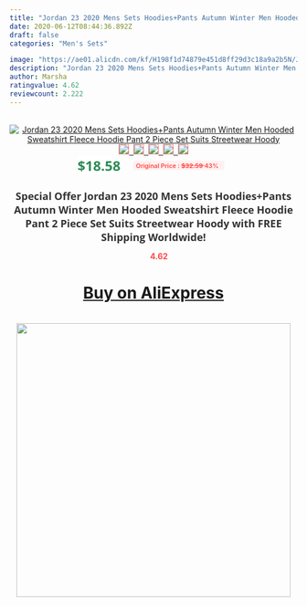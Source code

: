 ```yaml
---
title: "Jordan 23 2020 Mens Sets Hoodies+Pants Autumn Winter Men Hooded Sweatshirt Fleece Hoodie Pant 2 Piece Set Suits Streetwear Hoody"
date: 2020-06-12T08:44:36.892Z
draft: false
categories: "Men's Sets"

image: "https://ae01.alicdn.com/kf/H198f1d74879e451d8ff29d3c18a9a2b5N/Jordan-23-2020-Mens-Sets-Hoodies-Pants-Autumn-Winter-Men-Hooded-Sweatshirt-Fleece-Hoodie-Pant-2.jpg"
description: "Jordan 23 2020 Mens Sets Hoodies+Pants Autumn Winter Men Hooded Sweatshirt Fleece Hoodie Pant 2 Piece Set Suits Streetwear Hoody"
author: Marsha
ratingvalue: 4.62
reviewcount: 2.222
---
```

<br>
<div style="text-align: center;">
<a href="https://s.click.aliexpress.com/e/_AE8yLF" target="_blank" rel="nofollow noopener noreferrer"><img alt="Jordan 23 2020 Mens Sets Hoodies+Pants Autumn Winter Men Hooded Sweatshirt Fleece Hoodie Pant 2 Piece Set Suits Streetwear Hoody" class="magnifier-image" src="https://ae01.alicdn.com/kf/H198f1d74879e451d8ff29d3c18a9a2b5N/Jordan-23-2020-Mens-Sets-Hoodies-Pants-Autumn-Winter-Men-Hooded-Sweatshirt-Fleece-Hoodie-Pant-2.jpg_640x640.jpg">
<br>
<img style="border:1px solid salmon" src="https://ae01.alicdn.com/kf/H198f1d74879e451d8ff29d3c18a9a2b5N/Jordan-23-2020-Mens-Sets-Hoodies-Pants-Autumn-Winter-Men-Hooded-Sweatshirt-Fleece-Hoodie-Pant-2.jpg_120x120.jpg">&nbsp;&nbsp;<img style="border:1px solid salmon" src="https://ae01.alicdn.com/kf/H67986b5df7cb48e697a743da791afde3w/Jordan-23-2020-Mens-Sets-Hoodies-Pants-Autumn-Winter-Men-Hooded-Sweatshirt-Fleece-Hoodie-Pant-2.jpg_120x120.jpg">&nbsp;&nbsp;<img style="border:1px solid salmon" src="https://ae01.alicdn.com/kf/H11c98c163a9b43e3999f9553818dbba5P/Jordan-23-2020-Mens-Sets-Hoodies-Pants-Autumn-Winter-Men-Hooded-Sweatshirt-Fleece-Hoodie-Pant-2.jpg_120x120.jpg">&nbsp;&nbsp;<img style="border:1px solid salmon" src="https://ae01.alicdn.com/kf/H9c0143ef030142a08c576b58f60c1a25m/Jordan-23-2020-Mens-Sets-Hoodies-Pants-Autumn-Winter-Men-Hooded-Sweatshirt-Fleece-Hoodie-Pant-2.jpg_120x120.jpg">&nbsp;&nbsp;<img style="border:1px solid salmon" src="https://ae01.alicdn.com/kf/Hc58aad0a973941eabdc00675e6c4ceadG/Jordan-23-2020-Mens-Sets-Hoodies-Pants-Autumn-Winter-Men-Hooded-Sweatshirt-Fleece-Hoodie-Pant-2.jpg_120x120.jpg"></a></div><br0>
<div style="text-align: center;"><span style="background-color: white; border: 0px; box-sizing: border-box; color: seagreen; display: inline-block; font-family: &quot;open sans&quot; , &quot;arial&quot; , &quot;helvetica&quot; , sans-serif , &quot;heiti&quot;; font-size: 24px; font-stretch: inherit; font-weight: 700; line-height: inherit; margin: 0px 10px 0px 0px; padding: 0px; vertical-align: middle;">$18.58 </span>
<span style="background: rgb(255 , 241 , 241); border-radius: 3px; border: 0px; box-sizing: border-box; color: #ff4747; display: inline-block; font-family: inherit; font-size: 12px; font-stretch: inherit; font-style: inherit; font-variant: inherit; font-weight: 600; line-height: inherit; margin: 0px; padding: 2px 5px; transform: scale(0.9); vertical-align: middle;">Original Price : <b style="text-decoration: line-through;">$32.59 </b> 43%&nbsp;&nbsp;</span></div>
<h1 style="color: #333333; display: inline-block; font-family: &quot;open sans&quot; , &quot;arial&quot; , &quot;helvetica&quot; , sans-serif , &quot;heiti&quot;; font-size: 18px; font-stretch: inherit; font-weight: 700; text-align: center;">Special Offer Jordan 23 2020 Mens Sets Hoodies+Pants Autumn Winter Men Hooded Sweatshirt Fleece Hoodie Pant 2 Piece Set Suits Streetwear Hoody with FREE Shipping Worldwide!</h1>
<div style="color: #ff4747; text-align: center;">
<img src="https://4.bp.blogspot.com/-M0ZcTcb-5uY/XleCXlxnR4I/AAAAAAAAAEc/OrjgMkXV1oMQFaCRZj5HQwOCBcu3w1FegCPcBGAYYCw/s1600/star.png" style="height: 15px;">&nbsp;<b>4.62</b></div>
<div class="button_cont" align="center"><a class="buynow_a" href="https://s.click.aliexpress.com/e/_AE8yLF" target="_blank" rel="nofollow noopener noreferrer"><H1>Buy on AliExpress</H1></a></div><br>
<div class="separator" style="clear: both; text-align: center;">
<img src="https://lh3.googleusercontent.com/-pTy5HemUv9M/XlePHvY0dAI/AAAAAAAAAE4/0nX5iRUoIWY8eMW9Dpxeirr157OZliDIgCLcBGAsYHQ/s1600/badge.gif" width="480">
</div>
